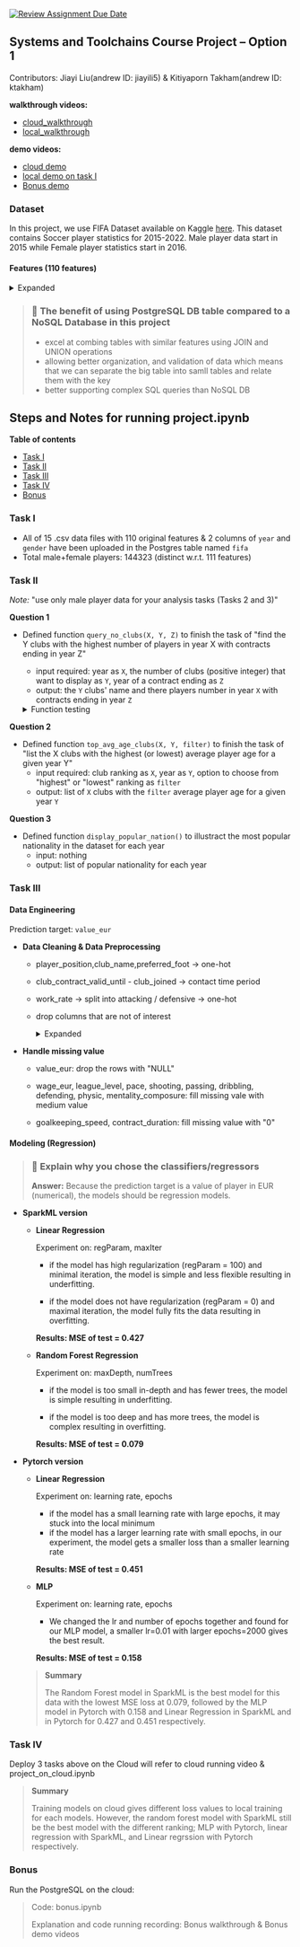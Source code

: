 [![Review Assignment Due Date](https://classroom.github.com/assets/deadline-readme-button-22041afd0340ce965d47ae6ef1cefeee28c7c493a6346c4f15d667ab976d596c.svg)](https://classroom.github.com/a/VuODydzp)

## Systems and Toolchains Course Project – Option 1

Contributors: Jiayi Liu(andrew ID: jiayili5) & Kitiyaporn Takham(andrew ID: ktakham)

**walkthrough videos:** 
- [cloud_walkthrough](https://www.dropbox.com/scl/fi/aj3daxi994r1bgtzrrx7b/walkthrough_cloud.mov?rlkey=ud9mq4ca3meb3938usfi6gq8x&st=h06glo4o&dl=0)
- [local_walkthrough](https://www.dropbox.com/scl/fi/uqksf4d3bswonlmyqhq5k/walkthrough_local.mov.mp4?rlkey=4x1r1bopar7zecc300wymceo5&st=mmpgso9r&dl=0)

**demo videos:** 
- [cloud demo](https://www.dropbox.com/scl/fi/jsz8aimzclr64864vwy17/running_on_cloud.mov?rlkey=yq5zem09uirkjzqm37oui3m53&st=kpas6e7m&dl=0)
- [local demo on task I](https://www.dropbox.com/scl/fi/wpdt8rwltr1sy3je58lyc/local_running_taskI.mov?rlkey=gz8fy63zyyrp9ekon5szyr61m&st=9e369lw5&dl=0)
- [Bonus demo](https://www.dropbox.com/scl/fi/48ac1pupei8gcax17lu7u/bonus.mov?rlkey=ofe746wny3365gyuwlpv771vi&st=zcyqdopa&dl=0)

### Dataset
In this project, we use FIFA Dataset available on Kaggle [here](https://www.kaggle.com/stefanoleone992/fifa-22-complete-player-dataset/).
This dataset contains Soccer player statistics for 2015-2022. Male player data start in 2015 while Female player statistics start in 2016.

#### Features (110 features)
<details> 
<summary> Expanded </summary>

- sofifa_id: player unique key 
- player_url: player information link
- short_name: player short name
- long_name: player full name
- player_position: player position with the role in the club and the national team
- overall: the number of matches that the player plays
- potential: player performance rate (0-100)
- value_eur: player value (in EUR)
- wage_eur: player weekly wage (in EUR)
- age: player weekly wage (in EUR)
- dob: player date of birth
- height_cm: player height (in cm)
- weight_kg: player weight (in kg)
- club_team_id: club team_id on Sofifa where the player plays
- club_name: club name where the player plays
- league_name: league name of the club
- leaue_level: league rank of the club (e.g. English Premier League is 1, English League Championship is 2, etc.)
- club_position: player position in the club (e.g. SUB means substitute, RES means reserve)
- club_jersey_number: player jersey number in the club
- club_loaned_from: club loaning out the player
- club_joined: the date when the player joined his current club
- club_contract_valid_until: player contract expiration date
- nationality_id: player nationality id on Sofifa
- nationality_name: player nationality name
- nation_team_id: national team_id on Sofifa where the player plays
- nation_position: player position in the national team
- nation_jersey_name: player jersey number in the national team
- preferred_foot: player preferred foot
- weak_foot: player weak foot (1-5)
- skill_moves: player skill moves (1-5)
- internation_reputation: player international reputation (1-5)
- work_rate: player work rate attributes (attacking / defensive)
- body_type: player body type ??
- real_face: player real face ??
- release_clause_eur: player release clause (in EUR)
- player_tags: player tags
- player_traits: player traits
- pace: player pace
- shooting: the number of a player's shooting
- passing: the number of a player's passing
- dribbling: the number of a player's dribbling
- defending: the number of a player's defending
- physic: the number of a player's physic
- attacking_crossing: the number of a player's crossing
- attacking_finishing: the number of player's finish attacking
- attacking_heading_accuracy: player heading attack accuracy
- attacking_short_passing: the number of a player's short passing
- attacking_volleys: the number of a player's volleys
- skill_dribbling: the number of a player's skill dribbling
- shill_curve: the number of a player's skill curve
- skill_fk_accuracy: player free-kick accuracy
- skill_long_passing: the number of a player's long passing
- skill_ball_control: player ball control
- movement_acceleration: player acceleration
- movement_sprint_speed: player sprint speed
- movement_agility: player agility
- movement_reactions: player reactions
- movement_balance: player balance
- power_shot_power: player shot power
- power_jumping: player jumping
- power_stamina: player stamina
- power_strength: player strength
- power_long_shots: player long shots
- mentality_aggression: player mentality aggression
- mentality_interceptions: player interceptions
- mentality_positioning: player positioning
- mentality_vision: player vision
- mentality_penalties: player penalties
- mentality_composure: player composure
- defending_marking_awareness: player marking awareness
- defending_standing_tackle: player standing tackle
- defending_sliding_tackle: player sliding tackle
- goalkeeping_diving: player GK diving
- goalkeeping_handling: player GK handling
- goalkeeping_kicking: player GK kicking
- goalkeeping_positioning: player GK positioning
- goalkeeping_reflexes: player GK reflexes
- goalkeeping_speed: player GK speed
- ls: player that is playing as LS
- st: player that is playing as ST
- rs: player that is playing as RS
- lw: player that is playing as LW
- lf: player that is playing as LF
- cf: player that is playing as CF
- rf: player that is playing as RF
- rw: player that is playing as RW
- lam: player that is playing as LAM
- cam: player that is playing as CAM
- ram: player that is playing as RAM
- lm: player that is playing as LM
- lcm: player that is playing as LCM
- cm: player that is playing as CM
- rcm: player that is playing as RCM
- rm: player that is playing as RM
- lwb: player that is playing as LWB
- ldm: player that is playing as LDM
- cdm: player that is playing as CDM
- rdm: player that is playing as RDM
- rwb: player that is playing as RWB
- lb: player that is playing as LB
- lcb: player that is playing as LCB
- cb: player that is playing as CB
- rcb: player that is playing as RCB
- rb: player that is playing as RB
- gk: player that is playing as GK
- player_face_url: URL of the player face
- club_logo_url: URL of the club logo
- club_flag_url: URL of the club nationality flag
- nation_logo_url: URL of the national team logo
- nation_flag_url: URL of the national flag
</details>

> ### :speech_balloon: The benefit of using PostgreSQL DB table compared to a NoSQL Database in this project
>  - excel at combing tables with similar features using JOIN and UNION operations
>  - allowing better organization, and validation of data which means that we can separate the big table into samll tables and relate them with the key
>  - better supporting complex SQL queries than NoSQL DB

## Steps and Notes for running project.ipynb

**Table of contents**
- [Task I](#task-i)
- [Task II](#task-ii)
- [Task III](#task-iii)
- [Task IV](#task-iv)
- [Bonus](#bonus)

### Task I
- All of 15 .csv data files with 110 original features & 2 columns of `year` and `gender` have been uploaded in the Postgres table named `fifa`
- Total male+female players: 144323 (distinct w.r.t. 111 features)

### Task II

*Note:* "use only male player data for your analysis tasks (Tasks 2 and 3)"

**Question 1**
- Defined function `query_no_clubs(X, Y, Z)` to finish the task of "find the Y clubs with the highest number of players in year X with contracts ending in year Z"
  - input required: year as `X`, the number of clubs (positive integer) that want to display as `Y`, year of a contract ending as `Z`
  - output: the `Y` clubs' name and there players number in year `X` with contracts ending in year `Z`
    
  <details> 
  <summary> Function testing </summary>
    
  - Possible value for year X: [2015, 2016, 2017, 2018, 2019, 2020, 2021, 2022]
  - Possible value for contract ending year Z (hold the value of 2023 or after): [2031, 2026, 2028, 2025, 2023, 2024, 2027]
  </details>

**Question 2**
- Defined function `top_avg_age_clubs(X, Y, filter)` to finish the task of "list the X clubs with the highest (or lowest) average player age for a given year Y"
  - input required: club ranking as `X`, year as `Y`, option to choose from "highest" or "lowest" ranking as `filter`
  - output: list of `X` clubs with the `filter` average player age for a given year `Y`

**Question 3**
- Defined function `display_popular_nation()` to illustract the most popular nationality in the dataset for each year
  - input: nothing
  - output: list of popular nationality for each year

### Task III

#### Data Engineering

Prediction target: `value_eur`

 - **Data Cleaning & Data Preprocessing**

    - player_position,club_name,preferred_foot -> one-hot
    - club_contract_valid_until - club_joined -> contact time period 
    - work_rate -> split into attacking / defensive -> one-hot
    - drop columns that are not of interest
    
      <details> 
      <summary> Expanded </summary>
      
      sofifa_id
      
      player_url
      
      short_name
      
      long_name
      
      club_name
      
      club_postion
      
      dob
      
      club_team_id
      
      leuage_name
      
      club_jersey_number
      
      club_loaned_from
      
      nationality_id
      
      nationality_name
      
      nationality_team_id
      
      nation_position
      
      nation_jersey_name
      
      body_type  **Note: dataset has height&weight**
      
      real_face
      
      release_clause_eur
      
      player_tags
      
      player_traits
      
      ls
      
      st
      
      rs
      
      lw
      
      lf
      
      cf
      
      rf
      
      rw
      
      lam
      
      cam
      
      ram
      
      lm
      
      lcm
      
      cm
      
      rcm
      
      rm
      
      lwb
      
      ldm
      
      cdm
      
      rdm
      
      rwb
      
      lb
      
      lcb
      
      cb
      
      rcb
      
      rb
      
      gk
      
      player_face_url
      
      club_logo_url
      
      club_flag_url
      
      nation_logo_url
      
      nation_flag_url
      
      year
      
      gender
      </details> 

  - **Handle missing value**

    - value_eur: drop the rows with "NULL" 
    
    - wage_eur, league_level, pace, shooting, passing, dribbling, defending, physic, mentality_composure: fill missing vale with medium value  
    
    - goalkeeping_speed, contract_duration: fill missing value with "0"
  
#### Modeling (Regression)

> ### :speech_balloon: Explain why you chose the classifiers/regressors
> **Answer:** Because the prediction target is a value of player in EUR (numerical), the models should be regression models.

- **SparkML version**

  - **Linear Regression**

    Experiment on: regParam, maxIter

    - if the model has high regularization (regParam = 100) and minimal iteration, the model is simple and less flexible resulting in underfitting.

    - if the model does not have regularization (regParam = 0) and maximal iteration, the model fully fits the data resulting in overfitting.
    
    **Results: MSE of test = 0.427**
    
  - **Random Forest Regression**
 
    Experiment on: maxDepth, numTrees
 
    - if the model is too small in-depth and has fewer trees, the model is simple resulting in underfitting.

    - if the model is too deep and has more trees, the model is complex resulting in overfitting.
    
    **Results: MSE of test = 0.079**

- **Pytorch version**

  - **Linear Regression**
 
    Experiment on: learning rate, epochs
    
    - if the model has a small learning rate with large epochs, it may stuck into the local minimum
    - if the model has a larger learning rate with small epochs, in our experiment, the model gets a smaller loss than a smaller learning rate
    
    **Results: MSE of test = 0.451**
    
  - **MLP**
 
    Experiment on: learning rate, epochs
 
    - We changed the lr and number of epochs together and found for our MLP model, a smaller lr=0.01 with larger epochs=2000 gives the best result.
    
    **Results: MSE of test = 0.158**

  > **Summary**
  > 
  > The Random Forest model in SparkML is the best model for this data with the lowest MSE loss at 0.079, followed by the MLP model in Pytorch with 0.158 and Linear Regression in SparkML and in Pytorch for 0.427 and 0.451 respectively.
  
### Task IV

Deploy 3 tasks above on the Cloud will refer to cloud running video & project_on_cloud.ipynb

> **Summary**
> 
> Training models on cloud gives different loss values to local training for each models. However, the random forest model with SparkML still be the best model with the different ranking; MLP with Pytorch, linear regression with SparkML, and Linear regrssion with Pytorch respectively.

### Bonus

Run the PostgreSQL on the cloud:

> Code: bonus.ipynb
> 
> Explanation and code running recording: Bonus walkthrough & Bonus demo videos
